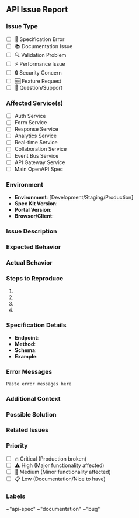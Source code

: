 ## API Issue Report

### Issue Type
- [ ] 🐛 Specification Error
- [ ] 📚 Documentation Issue
- [ ] 🔍 Validation Problem
- [ ] ⚡ Performance Issue
- [ ] 🔒 Security Concern
- [ ] 🆕 Feature Request
- [ ] 🤔 Question/Support

### Affected Service(s)
- [ ] Auth Service
- [ ] Form Service
- [ ] Response Service
- [ ] Analytics Service
- [ ] Real-time Service
- [ ] Collaboration Service
- [ ] Event Bus Service
- [ ] API Gateway Service
- [ ] Main OpenAPI Spec

### Environment
- **Environment**: [Development/Staging/Production]
- **Spec Kit Version**: 
- **Portal Version**: 
- **Browser/Client**: 

### Issue Description
<!-- Provide a clear and detailed description of the issue -->

### Expected Behavior
<!-- Describe what you expected to happen -->

### Actual Behavior
<!-- Describe what actually happened -->

### Steps to Reproduce
1. 
2. 
3. 
4. 

### Specification Details
<!-- If applicable, provide specification details -->
- **Endpoint**: 
- **Method**: 
- **Schema**: 
- **Example**: 

### Error Messages
<!-- Include any error messages or validation failures -->
```
Paste error messages here
```

### Additional Context
<!-- Add any other context about the problem here -->

### Possible Solution
<!-- If you have suggestions for fixing the issue -->

### Related Issues
<!-- Link any related issues -->

### Priority
- [ ] 🔥 Critical (Production broken)
- [ ] ⚠️ High (Major functionality affected)
- [ ] 📝 Medium (Minor functionality affected)
- [ ] 📋 Low (Documentation/Nice to have)

### Labels
<!-- Suggested labels for this issue -->
~"api-spec" ~"documentation" ~"bug"
